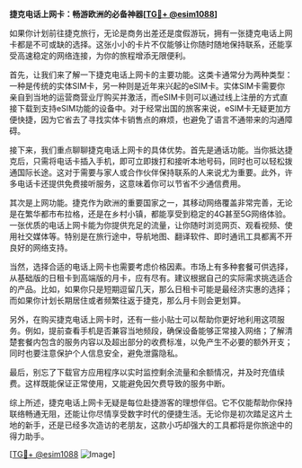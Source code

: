**捷克电话上网卡：畅游欧洲的必备神器[[TG💪+ @esim1088](https://t.me/s/esim1088)]**

如果你计划前往捷克旅行，无论是商务出差还是度假游玩，拥有一张捷克电话上网卡都是不可或缺的选择。这张小小的卡片不仅能够让你随时随地保持联系，还能享受高速稳定的网络连接，为你的旅程增添无限便利。

首先，让我们来了解一下捷克电话上网卡的主要功能。这类卡通常分为两种类型：一种是传统的实体SIM卡，另一种则是近年来兴起的eSIM卡。实体SIM卡需要你亲自到当地的运营商营业厅购买并激活，而eSIM卡则可以通过线上注册的方式直接下载到支持eSIM功能的设备中。对于经常出国的旅客来说，eSIM卡无疑更加方便快捷，因为它省去了寻找实体卡销售点的麻烦，也避免了语言不通带来的沟通障碍。

接下来，我们重点聊聊捷克电话上网卡的具体优势。首先是通话功能。当你抵达捷克后，只需将电话卡插入手机，即可立即拨打和接听本地号码，同时也可以轻松拨通国际长途。这对于需要与家人或合作伙伴保持联系的人来说尤为重要。此外，许多电话卡还提供免费接听服务，这意味着你可以节省不少通信费用。

其次是上网功能。捷克作为欧洲的重要国家之一，其移动网络覆盖非常完善，无论是在繁华都市布拉格，还是在乡村小镇，都能享受到稳定的4G甚至5G网络体验。一张优质的电话上网卡能为你提供充足的流量，让你随时浏览网页、观看视频、使用社交媒体等。特别是在旅行途中，导航地图、翻译软件、即时通讯工具都离不开良好的网络支持。

当然，选择合适的电话上网卡也需要考虑价格因素。市场上有多种套餐可供选择，从基础版的日租卡到高端版的月卡，应有尽有。建议根据自己的实际需求挑选适合的产品。比如，如果你只是短期逗留几天，那么日租卡可能是最经济实惠的选择；而如果你计划长期居住或者频繁往返于捷克，那么月卡则会更划算。

另外，在购买捷克电话上网卡时，还有一些小贴士可以帮助你更好地利用这项服务。例如，提前查看手机是否兼容当地频段，确保设备能够正常接入网络；了解清楚套餐内包含的服务内容以及超出部分的收费标准，以免产生不必要的额外开支；同时也要注意保护个人信息安全，避免泄露隐私。

最后，别忘了下载官方应用程序以实时监控剩余流量和余额情况，并及时充值续费。这样既能保证正常使用，又能避免因欠费导致的服务中断。

综上所述，捷克电话上网卡无疑是每位赴捷游客的理想伴侣。它不仅能帮助你保持联络畅通无阻，还能让你尽情享受数字时代的便捷生活。无论你是初次踏足这片土地的新手，还是已经多次造访的老朋友，这款小巧却强大的工具都将是你旅途中的得力助手。

[[TG💪+ @esim1088](https://t.me/s/esim1088) ![Image](https://i.postimg.cc/4NQfJmqS/Snipaste-2025-05-13-00-14-12.png)]